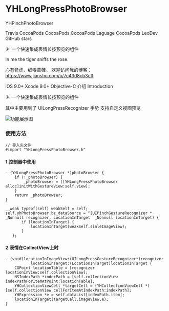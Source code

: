 # YHLongPressPhotoBrowser

YHPinchPhotoBrowser

Travis CocoaPods CocoaPods CocoaPods Laguage CocoaPods LeoDev GitHub stars

☀️ 一个快速集成表情长按预览的组件

In me the tiger sniffs the rose.

心有猛虎，细嗅蔷薇。
欢迎访问我的博客：https://www.jianshu.com/u/7c43d8cb3cff

iOS 9.0+
Xcode 9.0+
Objective-C 
介绍 Introduction

☀️ 一个快速集成表情长按预览的组件

其中主要用到了 UILongPressRecognizer 手势 支持自定义视图预览

![功能展示图]()

### 使用方法
```
// 导入头文件
#import "YHLongPressPhotoBrowser.h"

```
#### 1.控制器中使用
```
- (YHLongPressPhotoBrowser *)photoBrowser {
    if (!_photoBrowser) {
        _photoBrowser = [[YHLongPressPhotoBrowser alloc]initWithGestureView:self.view];
    }
    return _photoBrowser;
}

__weak typeof(self) weakSelf = self;
self.yhPhotoBrowser.bz_dataSource = ^(UIPinchGestureRecognizer * _Nonnull recognizer, LocationInTarget  _Nonnull locationInTarget) {
       if (locationInTarget) {
           locationInTarget(weakSelf.sinleImageView);
       }
   };
```
#### 2.表情在CollectView上时
```
- (void)locationInImageView:(UILongPressGestureRecognizer*)recognizer
           locationInTarget:(LocationInTarget)locationInTarget {
    CGPoint locationTable = [recognizer locationInView:self.collectionView];
    NSIndexPath *indexPath = [self.collectionView indexPathForItemAtPoint:locationTable];
    YHCollectionViewCell *targetCell = (YHCollectionViewCell *)[self.collectionView cellForItemAtIndexPath:indexPath];
    YHExpression *e = self.dataList[indexPath.item];
    locationInTarget(targetCell.imageView,e);
}
```
